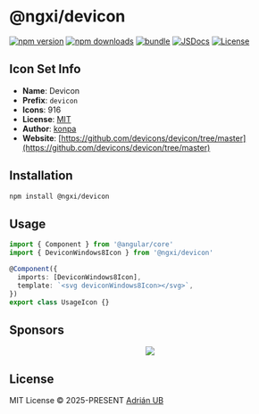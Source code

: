 # @ngxi/devicon

[![npm version][npm-version-src]][npm-version-href]
[![npm downloads][npm-downloads-src]][npm-downloads-href]
[![bundle][bundle-src]][bundle-href]
[![JSDocs][jsdocs-src]][jsdocs-href]
[![License][license-src]][license-href]

## Icon Set Info

- **Name**: Devicon
- **Prefix**: `devicon`
- **Icons**: 916
- **License**: [MIT](https://github.com/devicons/devicon/blob/master/LICENSE)
- **Author**: [konpa](https://github.com/devicons/devicon/tree/master)
- **Website**: [https://github.com/devicons/devicon/tree/master](https://github.com/devicons/devicon/tree/master)

## Installation

```sh
npm install @ngxi/devicon
```

## Usage

```ts
import { Component } from '@angular/core'
import { DeviconWindows8Icon } from '@ngxi/devicon'

@Component({
  imports: [DeviconWindows8Icon],
  template: `<svg deviconWindows8Icon></svg>`,
})
export class UsageIcon {}
```

## Sponsors

<p align="center">
  <a href="https://cdn.jsdelivr.net/gh/adrian-ub/static/sponsors.svg">
    <img src='https://cdn.jsdelivr.net/gh/adrian-ub/static/sponsors.svg'/>
  </a>
</p>

## License

MIT License © 2025-PRESENT [Adrián UB](https://github.com/adrian-ub)

<!-- Badges -->

[npm-version-src]: https://img.shields.io/npm/v/@ngxi/devicon?style=flat&colorA=080f12&colorB=1fa669
[npm-version-href]: https://npmjs.com/package/@ngxi/devicon
[npm-downloads-src]: https://img.shields.io/npm/dm/@ngxi/devicon?style=flat&colorA=080f12&colorB=1fa669
[npm-downloads-href]: https://npmjs.com/package/@ngxi/devicon
[bundle-src]: https://img.shields.io/bundlephobia/minzip/@ngxi/devicon?style=flat&colorA=080f12&colorB=1fa669&label=minzip
[bundle-href]: https://bundlephobia.com/result?p=@ngxi/devicon
[license-src]: https://img.shields.io/npm/l/@ngxi/devicon?style=flat&colorA=080f12&colorB=1fa669
[license-href]: https://github.com/adrian-ub/ngxi/blob/main/LICENSE
[jsdocs-src]: https://img.shields.io/badge/jsdocs-reference-080f12?style=flat&colorA=080f12&colorB=1fa669
[jsdocs-href]: https://www.jsdocs.io/package/@ngxi/devicon
